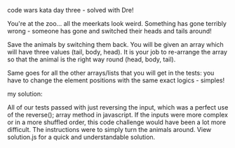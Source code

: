 code wars kata day three - solved with Dre!

You're at the zoo... all the meerkats look weird. Something has gone terribly wrong - someone has gone and switched their heads and tails around!

Save the animals by switching them back. You will be given an array which will have three values (tail, body, head). It is your job to re-arrange the array so that the animal is the right way round (head, body, tail).

Same goes for all the other arrays/lists that you will get in the tests: you have to change the element positions with the same exact logics - simples!


my solution:

All of our tests passed with just reversing the input, which was a perfect use of the reverse(); array method in javascript. If the inputs were more complex or in a more shuffled order, this code challenge would have been a lot more difficult. The instructions were to simply turn the animals around. View solution.js for a quick and understandable solution.


